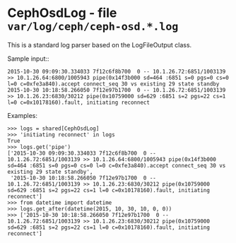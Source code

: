 CephOsdLog - file ``var/log/ceph/ceph-osd.*.log``
=================================================

This is a standard log parser based on the LogFileOutput class.

Sample input::

    2015-10-30 09:09:30.334033 7f12c6f8b700  0 -- 10.1.26.72:6851/1003139 >> 10.1.26.64:6800/1005943 pipe(0x14f3b000 sd=464 :6851 s=0 pgs=0 cs=0 l=0 c=0xfe3a840).accept connect_seq 30 vs existing 29 state standby
    2015-10-30 10:18:58.266050 7f12e97b1700  0 -- 10.1.26.72:6851/1003139 >> 10.1.26.23:6830/30212 pipe(0x10759000 sd=629 :6851 s=2 pgs=22 cs=1 l=0 c=0x10178160).fault, initiating reconnect

Examples:

    >>> logs = shared[CephOsdLog]
    >>> 'initiating reconnect' in logs
    True
    >>> logs.get('pipe')
    ['2015-10-30 09:09:30.334033 7f12c6f8b700  0 -- 10.1.26.72:6851/1003139 >> 10.1.26.64:6800/1005943 pipe(0x14f3b000 sd=464 :6851 s=0 pgs=0 cs=0 l=0 c=0xfe3a840).accept connect_seq 30 vs existing 29 state standby',
     '2015-10-30 10:18:58.266050 7f12e97b1700  0 -- 10.1.26.72:6851/1003139 >> 10.1.26.23:6830/30212 pipe(0x10759000 sd=629 :6851 s=2 pgs=22 cs=1 l=0 c=0x10178160).fault, initiating reconnect']
    >>> from datetime import datetime
    >>> logs.get_after(datetime(2015, 10, 30, 10, 0, 0))
    >>> ['2015-10-30 10:18:58.266050 7f12e97b1700  0 -- 10.1.26.72:6851/1003139 >> 10.1.26.23:6830/30212 pipe(0x10759000 sd=629 :6851 s=2 pgs=22 cs=1 l=0 c=0x10178160).fault, initiating reconnect']